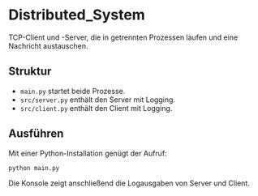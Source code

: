 # Distributed_System

TCP-Client und -Server, die in getrennten Prozessen laufen und eine Nachricht austauschen.

## Struktur
- `main.py` startet beide Prozesse.
- `src/server.py` enthält den Server mit Logging.
- `src/client.py` enthält den Client mit Logging.

## Ausführen
Mit einer Python-Installation genügt der Aufruf:

```bash
python main.py
```

Die Konsole zeigt anschließend die Logausgaben von Server und Client.
